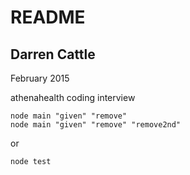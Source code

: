 # README

## Darren Cattle 
February 2015 

athenahealth coding interview

```
node main "given" "remove"
node main "given" "remove" "remove2nd"
```
or
```
node test
```